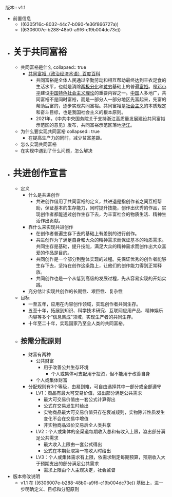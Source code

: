 版本:: v1.1

- 前置信息
	- ((6305f16c-8032-44c7-b090-fe36f866727a))
	- ((6306007e-b288-48b0-a9f6-c19b004dc73e))
- # 关于共同富裕
	- 共同富裕是什么
	  collapsed:: true
		- [共同富裕（政治经济术语）百度百科](https://baike.baidu.com/item/%E5%85%B1%E5%90%8C%E5%AF%8C%E8%A3%95/7790098)
			- 共同富裕是全体人民通过辛勤劳动和相互帮助最终达到丰衣足食的生活水平，也就是消除[两极分化](https://baike.baidu.com/item/%E4%B8%A4%E6%9E%81%E5%88%86%E5%8C%96/3233374)和[贫穷](https://baike.baidu.com/item/%E8%B4%AB%E7%A9%B7/1598839)基础上的普遍[富裕](https://baike.baidu.com/item/%E5%AF%8C%E8%A3%95/7982202)。是[邓小平](https://baike.baidu.com/item/%E9%82%93%E5%B0%8F%E5%B9%B3/116181)建设[中国特色社会主义理论](https://baike.baidu.com/item/%E4%B8%AD%E5%9B%BD%E7%89%B9%E8%89%B2%E7%A4%BE%E4%BC%9A%E4%B8%BB%E4%B9%89%E7%90%86%E8%AE%BA/2762288)的重要内容之一。[中国](https://baike.baidu.com/item/%E4%B8%AD%E5%9B%BD/22516505)人多地广，共同富裕不是同时富裕，而是一部分人一部分地区先富起来，先富的帮助后富的，逐步实现共同富裕。共同富裕是[社会主义](https://baike.baidu.com/item/%E7%A4%BE%E4%BC%9A%E4%B8%BB%E4%B9%89/296)的本质规定和奋斗目标，也是我国社会主义的根本原则。
			- 2021年，《中共中央国务院关于支持浙江高质量发展建设共同富裕示范区的意见》发布，共同富裕示范区落地[浙江](https://baike.baidu.com/item/%E6%B5%99%E6%B1%9F/154399)。
	- 为什么要实现共同富裕
	  collapsed:: true
		- 在提高生产力的同时，减少贫富差距。
	- 怎么实现共同富裕
	- 在实现中遇到了什么问题，怎么解决
- # 共进创作宣言
	- 定义
		- 什么是共进创作
			- 共进创作借用了共同富裕的定义，共进退是指创作者之间互相帮助，保证基本的生存能力，同时提升技能，创作出优秀的作品，实现创作者都能通过创作生存下去，为丰富社会的物质生活、精神生活作出贡献。
		- 靠什么来实现共进创作
			- 在创作者普遍生存下去的基础上有差别的进行创作。
			- 共进创作为了满足自身和大众的精神需求而保证基本的物质需求。共同生存是基础，提升技能，满足大众的精神需求而创作出大众喜爱的作品是目的。
			- 共同创作是一个部分到整体实现的过程。先保证优秀的创作者能够生存下去，坚持在创作这条路上，让他们的创作能力得到正常释放。
			- 共同创作也是一个从低到高级的发展过程，先从容易实现的开始实践。
		- 充分估计实现共创作的长期性、艰巨性、复杂性
	- 目标
		- 一至五年，应用在内容创作领域，实现创作者共同生存。
		- 五至十年，拓展到知识、科学技术研究、互联网应用产品、精神娱乐内容等多个“信息集成”领域，实现生产者的共同生存。
		- 十年至二十年，实现国家乃至全人类的共同富裕。
	- ## 按需分配原则
		- 财富有两种
			- 公共财富
				- 用于改善公共生存环境
					- 个人或集体可支配用于投资，但不能用于改善自身
			- 个人或集体财富
		- 分配规则有3个等级，由易到难，可自由选择其中一部分或全部遵守
			- LV1：商品有最大可交易价值，溢出部分满足公共需求
				- 最大可交易价值由一套公式计算得出
				- 公式在交易发生时给出
				- 实物商品最大可交易价值只存在衰减规则，实物除非性质发生变化不会在交易中增值
				- 非实物商品溢价交易后全人类共享
			- LV2：个人或集体的全渠道每期收入总和有收入上限，溢出部分满足公共需求
				- 最大收入上限由一套公式得出
				- 公式在本期获取第一笔收入时给出
			- LV3：个人或集体需求有上限，依需求制定每期预算，预期收入大于预期支出的部分满足公共需求
				- 需求上限由个人主观决定，社会监督
- 版本修改说明
	- v1.1 在 ((6306007e-b288-48b0-a9f6-c19b004dc73e)) 基础上，进一步明确定义、目标和分配原则